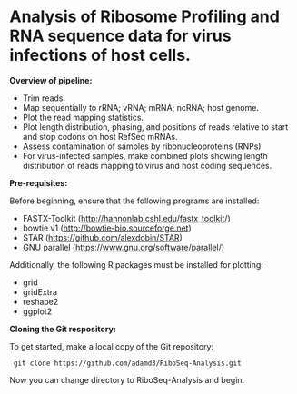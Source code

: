 # Analysis of Ribosome Profiling and RNA sequence data for virus infections of host cells.

**Overview of pipeline:**

- Trim reads.
- Map sequentially to rRNA; vRNA; mRNA; ncRNA; host genome.
- Plot the read mapping statistics.
- Plot length distribution, phasing, and positions of reads relative to start and stop codons on host RefSeq mRNAs.
- Assess contamination of samples by ribonucleoproteins (RNPs)
- For virus-infected samples, make combined plots showing length distribution of reads mapping to virus and host coding sequences.

**Pre-requisites:**

Before beginning, ensure that the following programs are installed:

- FASTX-Toolkit (http://hannonlab.cshl.edu/fastx_toolkit/)
- bowtie v1 (http://bowtie-bio.sourceforge.net)
- STAR (https://github.com/alexdobin/STAR)
- GNU parallel (https://www.gnu.org/software/parallel/)

Additionally, the following R packages must be installed for plotting:

- grid
- gridExtra
- reshape2
- ggplot2

**Cloning the Git respository:**

To get started, make a local copy of the Git repository:

     git clone https://github.com/adamd3/RiboSeq-Analysis.git

Now you can change directory to RiboSeq-Analysis and begin.







